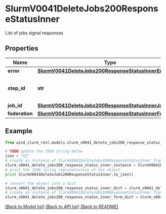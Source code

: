 # SlurmV0041DeleteJobs200ResponseStatusInner

List of jobs signal responses

## Properties

Name | Type | Description | Notes
------------ | ------------- | ------------- | -------------
**error** | [**SlurmV0041DeleteJobs200ResponseStatusInnerError**](SlurmV0041DeleteJobs200ResponseStatusInnerError.md) |  | [optional] 
**step_id** | **str** | Job or Step ID that signaling failed | 
**job_id** | [**SlurmV0041DeleteJobs200ResponseStatusInnerJobId**](SlurmV0041DeleteJobs200ResponseStatusInnerJobId.md) |  | 
**federation** | [**SlurmV0041DeleteJobs200ResponseStatusInnerFederation**](SlurmV0041DeleteJobs200ResponseStatusInnerFederation.md) |  | [optional] 

## Example

```python
from aind_slurm_rest.models.slurm_v0041_delete_jobs200_response_status_inner import SlurmV0041DeleteJobs200ResponseStatusInner

# TODO update the JSON string below
json = "{}"
# create an instance of SlurmV0041DeleteJobs200ResponseStatusInner from a JSON string
slurm_v0041_delete_jobs200_response_status_inner_instance = SlurmV0041DeleteJobs200ResponseStatusInner.from_json(json)
# print the JSON string representation of the object
print SlurmV0041DeleteJobs200ResponseStatusInner.to_json()

# convert the object into a dict
slurm_v0041_delete_jobs200_response_status_inner_dict = slurm_v0041_delete_jobs200_response_status_inner_instance.to_dict()
# create an instance of SlurmV0041DeleteJobs200ResponseStatusInner from a dict
slurm_v0041_delete_jobs200_response_status_inner_form_dict = slurm_v0041_delete_jobs200_response_status_inner.from_dict(slurm_v0041_delete_jobs200_response_status_inner_dict)
```
[[Back to Model list]](../README.md#documentation-for-models) [[Back to API list]](../README.md#documentation-for-api-endpoints) [[Back to README]](../README.md)


